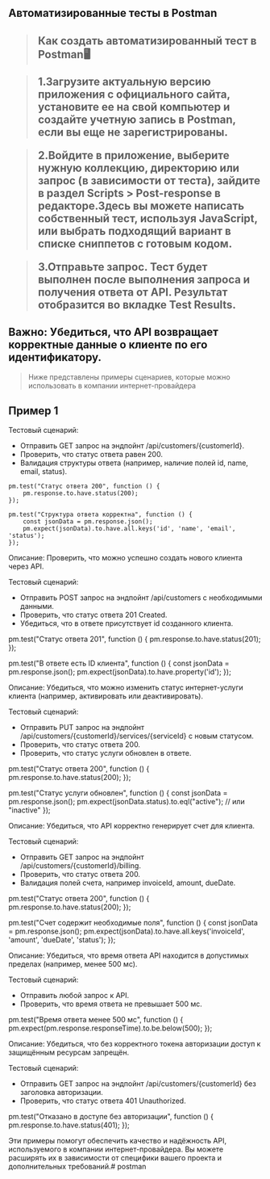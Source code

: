 <h2>Автоматизированные тесты в Postman<h2>

>Как создать автоматизированный тест в Postman🖥️

>1.Загрузите актуальную версию приложения с официального сайта, установите ее на свой компьютер и создайте учетную запись в Postman, если вы еще не зарегистрированы.

>2.Войдите в приложение, выберите нужную коллекцию, директорию или запрос (в зависимости от теста), зайдите в раздел Scripts > Post-response в редакторе.Здесь вы можете написать собственный тест, используя JavaScript, или выбрать подходящий вариант в списке сниппетов с готовым кодом.

>3.Отправьте запрос. Тест будет выполнен после выполнения запроса и получения ответа от API. Результат отобразится во вкладке Test Results.

## Важно: Убедиться, что API возвращает корректные данные о клиенте по его идентификатору.

> Ниже представлены примеры сценариев, которые можно использовать в компании интернет-провайдера

## Пример 1

Тестовый сценарий:
- Отправить GET запрос на эндпойнт /api/customers/{customerId}.
- Проверить, что статус ответа равен 200.
- Валидация структуры ответа (например, наличие полей id, name, email, status).

```
pm.test("Статус ответа 200", function () {
    pm.response.to.have.status(200);
});

pm.test("Структура ответа корректна", function () {
    const jsonData = pm.response.json();
    pm.expect(jsonData).to.have.all.keys('id', 'name', 'email', 'status');
});
```


Описание: Проверить, что можно успешно создать нового клиента через API.

Тестовый сценарий:
- Отправить POST запрос на эндпойнт /api/customers с необходимыми данными.
- Проверить, что статус ответа 201 Created.
- Убедиться, что в ответе присутствует id созданного клиента.

pm.test("Статус ответа 201", function () {
    pm.response.to.have.status(201);
});

pm.test("В ответе есть ID клиента", function () {
    const jsonData = pm.response.json();
    pm.expect(jsonData).to.have.property('id');
});


Описание: Убедиться, что можно изменить статус интернет-услуги клиента (например, активировать или деактивировать).

Тестовый сценарий:
- Отправить PUT запрос на эндпойнт /api/customers/{customerId}/services/{serviceId} с новым статусом.
- Проверить, что статус ответа 200.
- Проверить, что статус услуги обновлен в ответе.

pm.test("Статус ответа 200", function () {
    pm.response.to.have.status(200);
});

pm.test("Статус услуги обновлен", function () {
    const jsonData = pm.response.json();
    pm.expect(jsonData.status).to.eql("active"); // или "inactive"
});


Описание: Убедиться, что API корректно генерирует счет для клиента.

Тестовый сценарий:
- Отправить GET запрос на эндпойнт /api/customers/{customerId}/billing.
- Проверить, что статус ответа 200.
- Валидация полей счета, например invoiceId, amount, dueDate.

pm.test("Статус ответа 200", function () {
    pm.response.to.have.status(200);
});

pm.test("Счет содержит необходимые поля", function () {
    const jsonData = pm.response.json();
    pm.expect(jsonData).to.have.all.keys('invoiceId', 'amount', 'dueDate', 'status');
});


Описание: Убедиться, что время ответа API находится в допустимых пределах (например, менее 500 мс).

Тестовый сценарий:
- Отправить любой запрос к API.
- Проверить, что время ответа не превышает 500 мс.

pm.test("Время ответа менее 500 мс", function () {
    pm.expect(pm.response.responseTime).to.be.below(500);
});


Описание: Убедиться, что без корректного токена авторизации доступ к защищённым ресурсам запрещён.

Тестовый сценарий:
- Отправить GET запрос на эндпойнт /api/customers/{customerId} без заголовка авторизации.
- Проверить, что статус ответа 401 Unauthorized.

pm.test("Отказано в доступе без авторизации", function () {
    pm.response.to.have.status(401);
});


Эти примеры помогут обеспечить качество и надёжность API, используемого в компании интернет-провайдера. Вы можете расширять их в зависимости от специфики вашего проекта и дополнительных требований.# postman
